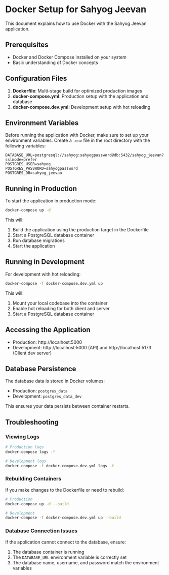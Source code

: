 # Docker Setup for Sahyog Jeevan

This document explains how to use Docker with the Sahyog Jeevan application.

## Prerequisites

- Docker and Docker Compose installed on your system
- Basic understanding of Docker concepts

## Configuration Files

1. **Dockerfile**: Multi-stage build for optimized production images
2. **docker-compose.yml**: Production setup with the application and database
3. **docker-compose.dev.yml**: Development setup with hot reloading

## Environment Variables

Before running the application with Docker, make sure to set up your environment variables. Create a `.env` file in the root directory with the following variables:

```
DATABASE_URL=postgresql://sahyog:sahyogpassword@db:5432/sahyog_jeevan?sslmode=prefer
POSTGRES_USER=sahyog
POSTGRES_PASSWORD=sahyogpassword
POSTGRES_DB=sahyog_jeevan
```

## Running in Production

To start the application in production mode:

```bash
docker-compose up -d
```

This will:
1. Build the application using the production target in the Dockerfile
2. Start a PostgreSQL database container
3. Run database migrations
4. Start the application

## Running in Development

For development with hot reloading:

```bash
docker-compose -f docker-compose.dev.yml up
```

This will:
1. Mount your local codebase into the container
2. Enable hot reloading for both client and server
3. Start a PostgreSQL database container

## Accessing the Application

- Production: http://localhost:5000
- Development: http://localhost:5000 (API) and http://localhost:5173 (Client dev server)

## Database Persistence

The database data is stored in Docker volumes:
- Production: `postgres_data`
- Development: `postgres_data_dev`

This ensures your data persists between container restarts.

## Troubleshooting

### Viewing Logs

```bash
# Production logs
docker-compose logs -f

# Development logs
docker-compose -f docker-compose.dev.yml logs -f
```

### Rebuilding Containers

If you make changes to the Dockerfile or need to rebuild:

```bash
# Production
docker-compose up -d --build

# Development
docker-compose -f docker-compose.dev.yml up --build
```

### Database Connection Issues

If the application cannot connect to the database, ensure:
1. The database container is running
2. The `DATABASE_URL` environment variable is correctly set
3. The database name, username, and password match the environment variables
